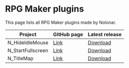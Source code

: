 # RPG Maker plugins
This page lists all RPG Maker plugins made by Nolonar.

| Project             | GitHub page               | Latest release                        |
| ------------------- | ------------------------- | ------------------------------------- |
| N_HideIdleMouse     | [Link][N_HideIdleMouse]   | [Download][N_HideIdleMouse_release]   |
| N_StartFullscreen   | [Link][N_StartFullscreen] | [Download][N_StartFullscreen_release] |
| N_TitleMap          | [Link][N_TitleMap]        | [Download][N_TitleMap_release]        |

  [N_HideIdleMouse]: https://github.com/Nolonar/RM_Plugins-HideIdleMouse
  [N_HideIdleMouse_release]: https://github.com/Nolonar/RM_Plugins-HideIdleMouse/releases/latest/download/N_HideIdleMouse.js

  [N_StartFullscreen]: https://github.com/Nolonar/RM_Plugins-StartFullscreen
  [N_StartFullscreen_release]: https://github.com/Nolonar/RM_Plugins-StartFullscreen/releases/latest/download/N_StartFullscreen.js

  [N_TitleMap]: https://github.com/Nolonar/RM_Plugins-TitleMap
  [N_TitleMap_release]: https://github.com/Nolonar/RM_Plugins-TitleMap/releases/latest/download/N_TitleMap.js
